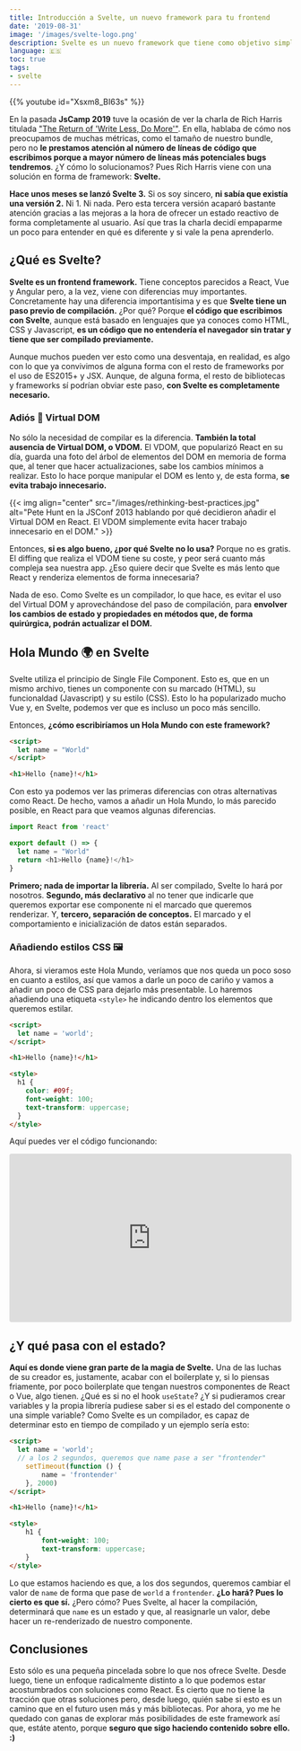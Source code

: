 ```yaml
---
title: Introducción a Svelte, un nuevo framework para tu frontend
date: '2019-08-31'
image: '/images/svelte-logo.png'
description: Svelte es un nuevo framework que tiene como objetivo simplificar al máximo la creación de aplicaciones web reactivas escribiendo el mínimo número de líneas posible.
language: 🇪🇸
toc: true
tags:
- svelte
---
```


{{% youtube id="Xsxm8_BI63s" %}}

En la pasada **JsCamp 2019** tuve la ocasión de ver la charla de Rich Harris titulada ["The Return of 'Write Less, Do More'"](https://svelte.dev/blog/write-less-code). En ella, hablaba de cómo nos preocupamos de muchas métricas, como el tamaño de nuestro bundle, pero no **le prestamos atención al número de líneas de código que escribimos porque a mayor número de líneas más potenciales bugs tendremos**. ¿Y cómo lo solucionamos? Pues Rich Harris viene con una solución en forma de framework: **Svelte.**

**Hace unos meses se lanzó Svelte 3.** Si os soy sincero, **ni sabía que existía una versión 2.** Ni 1. Ni nada. Pero esta tercera versión acaparó bastante atención gracias a las mejoras a la hora de ofrecer un estado reactivo de forma completamente al usuario. Así que tras la charla decidí empaparme un poco para entender en qué es diferente y si vale la pena aprenderlo.

## ¿Qué es Svelte?

**Svelte es un frontend framework.** Tiene conceptos parecidos a React, Vue y Angular pero, a la vez, viene con diferencias muy importantes. Concretamente hay una diferencia importantísima y es que **Svelte tiene un paso previo de compilación.** ¿Por qué? Porque **el código que escribimos con Svelte**, aunque está basado en lenguajes que ya conoces como HTML, CSS y Javascript, **es un código que no entendería el navegador sin tratar y tiene que ser compilado previamente.**

Aunque muchos pueden ver esto como una desventaja, en realidad, es algo con lo que ya convivimos de alguna forma con el resto de frameworks por el uso de ES2015+ y JSX. Aunque, de alguna forma, el resto de bibliotecas y frameworks sí podrían obviar este paso, **con Svelte es completamente necesario.**

### Adiós 👋 Virtual DOM

No sólo la necesidad de compilar es la diferencia. **También la total ausencia de Virtual DOM, o VDOM.** El VDOM, que popularizó React en su día, guarda una foto del árbol de elementos del DOM en memoria de forma que, al tener que hacer actualizaciones, sabe los cambios mínimos a realizar. Esto lo hace porque manipular el DOM es lento y, de esta forma, **se evita trabajo innecesario.**

{{< img align="center" src="/images/rethinking-best-practices.jpg" alt="Pete Hunt en la JSConf 2013 hablando por qué decidieron añadir el Virtual DOM en React. El VDOM simplemente evita hacer trabajo innecesario en el DOM." >}}

Entonces, **si es algo bueno, ¿por qué Svelte no lo usa?** Porque no es gratis. El diffing que realiza el VDOM tiene su coste, y peor será cuanto más compleja sea nuestra app. ¿Eso quiere decir que Svelte es más lento que React y renderiza elementos de forma innecesaria? 

Nada de eso. Como Svelte es un compilador, lo que hace, es evitar el uso del Virtual DOM y aprovechándose del paso de compilación, para **envolver los cambios de estado y propiedades en métodos que, de forma quirúrgica, podrán actualizar el DOM.**

## Hola Mundo 🌍 en Svelte

Svelte utiliza el principio de Single File Component. Esto es, que en un mismo archivo, tienes un componente con su marcado (HTML), su funcionaldad (Javascript) y su estilo (CSS). Esto lo ha popularizado mucho Vue y, en Svelte, podemos ver que es incluso un poco más sencillo.

Entonces, **¿cómo escribiríamos un Hola Mundo con este framework?**

```html
<script>
  let name = "World"
</script>

<h1>Hello {name}!</h1>
```

Con esto ya podemos ver las primeras diferencias con otras alternativas como React. De hecho, vamos a añadir un Hola Mundo, lo más parecido posible, en React para que veamos algunas diferencias.

```javascript
import React from 'react'

export default () => {
  let name = "World"
  return <h1>Hello {name}!</h1>
}
```

**Primero; nada de importar la librería.** Al ser compilado, Svelte lo hará por nosotros. **Segundo, más declarativo** al no tener que indicarle que queremos exportar ese componente ni el marcado que queremos renderizar. Y, **tercero, separación de conceptos.** El marcado y el comportamiento e inicialización de datos están separados.

### Añadiendo estilos CSS 🖼️

Ahora, si vieramos este Hola Mundo, veríamos que nos queda un poco soso en cuanto a estilos, así que vamos a darle un poco de cariño y vamos a añadir un poco de CSS para dejarlo más presentable. Lo haremos añadiendo una etiqueta `<style>` he indicando dentro los elementos que queremos estilar.

```html
<script>
  let name = 'world';
</script>

<h1>Hello {name}!</h1>

<style>
  h1 {
    color: #09f;
    font-weight: 100;
    text-transform: uppercase;
  }
</style>
```

Aquí puedes ver el código funcionando:
<iframe src="https://codesandbox.io/embed/trusting-germain-2to2d?fontsize=14&module=%2FApp.svelte" title="trusting-germain-2to2d" allow="geolocation; microphone; camera; midi; vr; accelerometer; gyroscope; payment; ambient-light-sensor; encrypted-media" style="width:100%; height:300px; border:0; border-radius: 4px; overflow:hidden;" sandbox="allow-modals allow-forms allow-popups allow-scripts allow-same-origin"></iframe>

## ¿Y qué pasa con el estado?

**Aquí es donde viene gran parte de la magia de Svelte.** Una de las luchas de su creador es, justamente, acabar con el boilerplate y, si lo piensas friamente, por poco boilerplate que tengan nuestros componentes de React o Vue, algo tienen. ¿Qué es si no el hook `useState`? ¿Y si pudieramos crear variables y la propia librería pudiese saber si es el estado del componente o una simple variable? Como Svelte es un compilador, es capaz de determinar esto en tiempo de compilado y un ejemplo sería esto:

```html
<script>
  let name = 'world';
  // a los 2 segundos, queremos que name pase a ser "frontender"
	setTimeout(function () {
		name = 'frontender'
	}, 2000)
</script>

<h1>Hello {name}!</h1>

<style>
	h1 {
		font-weight: 100;
		text-transform: uppercase;
	}
</style>
```

Lo que estamos haciendo es que, a los dos segundos, queremos cambiar el valor de `name` de forma que pase de `world` a `frontender`. **¿Lo hará? Pues lo cierto es que sí.** ¿Pero cómo? Pues Svelte, al hacer la compilación, determinará que `name` es un estado y que, al reasignarle un valor, debe hacer un re-renderizado de nuestro componente. 

## Conclusiones
Esto sólo es una pequeña pincelada sobre lo que nos ofrece Svelte. Desde luego, tiene un enfoque radicalmente distinto a lo que podemos estar acostumbrados con soluciones como React. Es cierto que no tiene la tracción que otras soluciones pero, desde luego, quién sabe si esto es un camino que en el futuro usen más y más bibliotecas. Por ahora, yo me he quedado con ganas de explorar más posibilidades de este framework así que, estáte atento, porque **seguro que sigo haciendo contenido sobre ello. :)**
